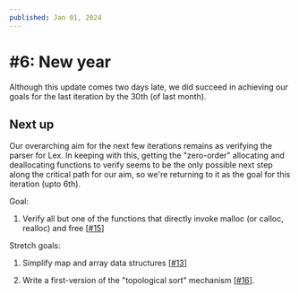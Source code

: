 ```yaml
---
published: Jan 01, 2024
---
```


# #6: New year

Although this update comes two days late, we did succeed in achieving our goals
for the last iteration by the 30th (of last month).

## Next up

Our overarching aim for the next few iterations remains as verifying the parser
for Lex. In keeping with this, getting the "zero-order" allocating and
deallocating functions to verify seems to be the only possible next step along
the critical path for our aim, so we're returning to it as the goal for this
iteration (upto 6th).

Goal:

1. Verify all but one of the functions that directly invoke malloc (or calloc,
   realloc) and free
   [[#15](https://todo.sr.ht/~lbnz/xr0/15)]

Stretch goals:

1. Simplify map and array data structures
   [[#13](https://todo.sr.ht/~lbnz/xr0/13)]

2. Write a first-version of the "topological sort" mechanism
   [[#16](https://todo.sr.ht/~lbnz/xr0/16)].
